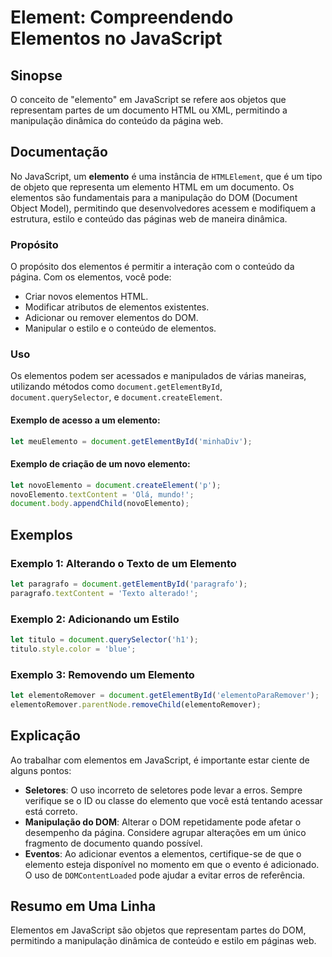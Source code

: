 <!--
Meta Description: # Element: Compreendendo Elementos no JavaScript ## Sinopse O conceito de "elemento" em JavaScript se refere aos objetos que representam partes de um ...
Meta Keywords: elementos, javascript, document, elemento, que
-->

# Element: Compreendendo Elementos no JavaScript

## Sinopse
O conceito de "elemento" em JavaScript se refere aos objetos que representam partes de um documento HTML ou XML, permitindo a manipulação dinâmica do conteúdo da página web.

## Documentação
No JavaScript, um **elemento** é uma instância de `HTMLElement`, que é um tipo de objeto que representa um elemento HTML em um documento. Os elementos são fundamentais para a manipulação do DOM (Document Object Model), permitindo que desenvolvedores acessem e modifiquem a estrutura, estilo e conteúdo das páginas web de maneira dinâmica.

### Propósito
O propósito dos elementos é permitir a interação com o conteúdo da página. Com os elementos, você pode:
- Criar novos elementos HTML.
- Modificar atributos de elementos existentes.
- Adicionar ou remover elementos do DOM.
- Manipular o estilo e o conteúdo de elementos.

### Uso
Os elementos podem ser acessados e manipulados de várias maneiras, utilizando métodos como `document.getElementById`, `document.querySelector`, e `document.createElement`. 

#### Exemplo de acesso a um elemento:
```javascript
let meuElemento = document.getElementById('minhaDiv');
```

#### Exemplo de criação de um novo elemento:
```javascript
let novoElemento = document.createElement('p');
novoElemento.textContent = 'Olá, mundo!';
document.body.appendChild(novoElemento);
```

## Exemplos

### Exemplo 1: Alterando o Texto de um Elemento
```javascript
let paragrafo = document.getElementById('paragrafo');
paragrafo.textContent = 'Texto alterado!';
```

### Exemplo 2: Adicionando um Estilo
```javascript
let titulo = document.querySelector('h1');
titulo.style.color = 'blue';
```

### Exemplo 3: Removendo um Elemento
```javascript
let elementoRemover = document.getElementById('elementoParaRemover');
elementoRemover.parentNode.removeChild(elementoRemover);
```

## Explicação
Ao trabalhar com elementos em JavaScript, é importante estar ciente de alguns pontos:

- **Seletores**: O uso incorreto de seletores pode levar a erros. Sempre verifique se o ID ou classe do elemento que você está tentando acessar está correto.
- **Manipulação do DOM**: Alterar o DOM repetidamente pode afetar o desempenho da página. Considere agrupar alterações em um único fragmento de documento quando possível.
- **Eventos**: Ao adicionar eventos a elementos, certifique-se de que o elemento esteja disponível no momento em que o evento é adicionado. O uso de `DOMContentLoaded` pode ajudar a evitar erros de referência.

## Resumo em Uma Linha
Elementos em JavaScript são objetos que representam partes do DOM, permitindo a manipulação dinâmica de conteúdo e estilo em páginas web.